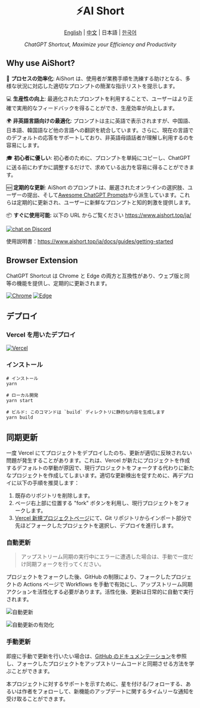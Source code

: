 <h1 align="center">
⚡️AI Short
</h1>
<p align="center">
    <a href="./README-en.md">English</a> | <a href="./README.md">中文</a> | 日本語 | <a href="./README-ko.md">한국어</a>
</p>
<p align="center">
    <em>ChatGPT Shortcut, Maximize your Efficiency and Productivity</em>
</p>

## Why use AiShort?

🚀 **プロセスの効率化**: AiShort は、使用者が業務手順を洗練する助けとなる、多様な状況に対応した適切なプロンプトの簡潔な指示リストを提示します。

💻 **生産性の向上**: 最適化されたプロンプトを利用することで、ユーザーはより正確で実用的なフィードバックを得ることができ、生産効率が向上します。

🌍 **非英語言語向けの最適化**: プロンプトは主に英語で表示されますが、中国語、日本語、韓国語など他の言語への翻訳を統合しています。さらに、現在の言語でのデフォルトの応答をサポートしており、非英語母語話者が理解し利用するのを容易にします。

🎓 **初心者に優しい**: 初心者のために、プロンプトを単純にコピーし、ChatGPT に送る前にわずかに調整するだけで、求めている出力を容易に得ることができます。

🆕 **定期的な更新**: AiShort のプロンプトは、厳選されたオンラインの選択肢、ユーザーの提出、そして[Awesome ChatGPT Prompts](https://github.com/f/awesome-chatgpt-prompts)から派生しています。これらは定期的に更新され、ユーザーに新鮮なプロンプトと知的刺激を提供します。

📦 **すぐに使用可能**: 以下の URL からご覧ください <https://www.aishort.top/ja/>

<a href="https://discord.gg/PZTQfJ4GjX">
   <img src="https://img.shields.io/discord/1048780149899939881?color=%2385c8c8&label=Discord&logo=discord&style=for-the-badge" alt="chat on Discord" />
</a>

使用説明書：<https://www.aishort.top/ja/docs/guides/getting-started>

## Browser Extension

ChatGPT Shortcut は Chrome と Edge の両方と互換性があり、ウェブ版と同等の機能を提供し、定期的に更新されます。

<a href="https://chrome.google.com/webstore/detail/chatgpt-shortcut/blcgeoojgdpodnmnhfpohphdhfncblnj">
  <img src="https://img.newzone.top/2023-06-05-12-28-49.png?imageMogr2/format/webp"  alt="Chrome" valign="middle" /></a>

<a href="https://microsoftedge.microsoft.com/addons/detail/chatgpt-shortcut/hnggpalhfjmdhhmgfjpmhlfilnbmjoin">
  <img src="https://img.newzone.top/2023-06-05-12-26-20.png?imageMogr2/format/webp" alt="Edge" valign="middle" /></a>

## デプロイ

### Vercel を用いたデプロイ

[![Vercel](https://vercel.com/button)](https://vercel.com/new/clone?repository-url=https%3A%2F%2Fgithub.com%2Frockbenben%2FChatGPT-Shortcut%2Ftree%2Fgh-pages)

### インストール

```shell
# インストール
yarn

# ローカル開発
yarn start

# ビルド: このコマンドは `build` ディレクトリに静的な内容を生成します
yarn build
```

## 同期更新

一度 Vercel にてプロジェクトをデプロイしたのち、更新が適切に反映されない問題が発生することがあります。これは、Vercel が新たにプロジェクトを作成するデフォルトの挙動が原因で、現行プロジェクトをフォークする代わりに新たなプロジェクトを作成してしまいます。適切な更新検出を促すために、再デプロイに以下の手順を推奨します：

1. 既存のリポジトリを削除します。
2. ページ右上部に位置する "fork" ボタンを利用し、現行プロジェクトをフォークします。
3. [Vercel 新規プロジェクトページ](https://vercel.com/new)にて、Git リポジトリからインポート部分で先ほどフォークしたプロジェクトを選択し、デプロイを進行します。

### 自動更新

> アップストリーム同期の実行中にエラーに遭遇した場合は、手動で一度だけ同期フォークを行ってください。

プロジェクトをフォークした後、GitHub の制限により、フォークしたプロジェクトの Actions ページで Workflows を手動で有効にし、アップストリーム同期アクションを活性化する必要があります。活性化後、更新は日常的に自動で実行されます。

![自動更新](https://img.newzone.top/2023-05-19-11-57-59.png?imageMogr2/format/webp)

![自動更新の有効化](https://img.newzone.top/2023-05-19-11-59-26.png?imageMogr2/format/webp)

### 手動更新

即座に手動で更新を行いたい場合は、[GitHub のドキュメンテーション](https://docs.github.com/en/pull-requests/collaborating-with-pull-requests/working-with-forks/syncing-a-fork)を参照し、フォークしたプロジェクトをアップストリームコードと同期させる方法を学ぶことができます。

本プロジェクトに対するサポートを示すために、星を付ける/フォローする、あるいは作者をフォローして、新機能のアップデートに関するタイムリーな通知を受け取ることができます。
